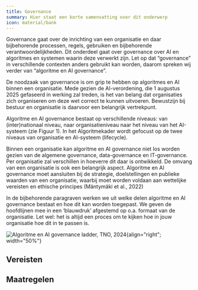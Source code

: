 ```yaml
---
title: Governance
summary: Hier staat een korte samenvatting over dit onderwerp
icon: material/bank
---
```


Governance gaat over de inrichting van een organisatie en daar bijbehorende processen, regels, gebruiken en bijbehorende verantwoordelijkheden. Dit onderdeel gaat over governance over AI en algoritmes en systemen waarin deze verwerkt zijn. Let op dat “governance” in verschillende contexten anders gebruikt kan worden, daarom spreken wij verder van  “algoritme en AI governance”. 

De noodzaak van governance is om grip te hebben op algoritmes en AI binnen een organisatie. Mede gezien de AI-verordening, die 1 augustus 2025 gefaseerd in werking zal treden, is het van belang dat organisaties zich organiseren om deze wet correct te kunnen uitvoeren. Bewustzijn bij bestuur en organisatie is daarvoor een belangrijk vertrekpunt.  

Algoritme en AI governance bestaat op verschillende niveaus: van (inter)nationaal niveau, naar organisatieniveau naar het niveau van het AI-systeem (zie Figuur 1). In het Algoritmekader wordt gefocust op de twee niveaus van organisatie en AI-systeem (lifecycle).

Binnen een organisatie kan algoritme en AI governance niet los worden gezien van de algemene governance, data-governance en IT-governance. Per organisatie zal verschillen in hoeverre dit daar is ontwikkeld. De omvang van een organisatie is ook een belangrijk aspect. Algoritme en AI governance moet aansluiten bij de strategie, doelstellingen en publieke waarden van een organisatie, waarbij moet worden voldaan aan wettelijke vereisten en ethische principes  (Mäntymäki et al., 2022) 

In de bijbehorende paragraven werken we uit welke delen algoritme en AI governance bestaat en hoe dit kan worden toegepast. We geven de hoofdlijnen mee in een ‘blauwdruk’ afgestemd op o.a. formaat van de organisatie. Let wel: het is altijd een proces om te kijken hoe in jouw organisatie hoe dit in te passen is. 

![Algoritme en AI governance ladder, TNO, 2024](https://github.com/user-attachments/assets/b7a237be-6caf-4266-910b-5fd05f4dc93b){align="right"; width="50%"}



## Vereisten

<!-- list_vereisten_1 bouwblok/governance -->

## Maatregelen

<!-- list_maatregelen_1 bouwblok/governance -->
